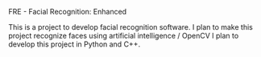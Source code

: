 FRE - Facial Recognition: Enhanced

This is a project to develop facial recognition software.
I plan to make this project recognize faces using artificial intelligence / OpenCV
I plan to develop this project in Python and C++.

